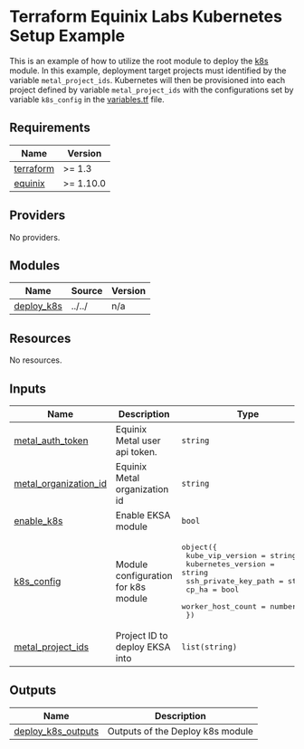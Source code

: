 # Terraform Equinix Labs Kubernetes Setup Example

This is an example of how to utilize the root module to deploy the [k8s](https://github.com/equinix-labs/terraform-equinix-labs/tree/main/modules/k8s) module. In this example, deployment target projects must identified by the variable `metal_project_ids`. Kubernetes will then be provisioned into each project defined by variable `metal_project_ids` with the configurations set by variable `k8s_config` in the [variables.tf](./variables.tf) file.

<!-- BEGIN_TF_DOCS -->
## Requirements

| Name | Version |
|------|---------|
| <a name="requirement_terraform"></a> [terraform](#requirement\_terraform) | >= 1.3 |
| <a name="requirement_equinix"></a> [equinix](#requirement\_equinix) | >= 1.10.0 |

## Providers

No providers.

## Modules

| Name | Source | Version |
|------|--------|---------|
| <a name="module_deploy_k8s"></a> [deploy\_k8s](#module\_deploy\_k8s) | ../../ | n/a |

## Resources

No resources.

## Inputs

| Name | Description | Type | Default | Required |
|------|-------------|------|---------|:--------:|
| <a name="input_metal_auth_token"></a> [metal\_auth\_token](#input\_metal\_auth\_token) | Equinix Metal user api token. | `string` | n/a | yes |
| <a name="input_metal_organization_id"></a> [metal\_organization\_id](#input\_metal\_organization\_id) | Equinix Metal organization id | `string` | n/a | yes |
| <a name="input_enable_k8s"></a> [enable\_k8s](#input\_enable\_k8s) | Enable EKSA module | `bool` | `true` | no |
| <a name="input_k8s_config"></a> [k8s\_config](#input\_k8s\_config) | Module configuration for k8s module | <pre>object({<br>    kube_vip_version     = string<br>    kubernetes_version   = string<br>    ssh_private_key_path = string<br>    cp_ha                = bool<br>    worker_host_count    = number<br>  })</pre> | <pre>{<br>  "cp_ha": true,<br>  "kube_vip_version": "v0.6.2",<br>  "kubernetes_version": "v1.27.5",<br>  "ssh_private_key_path": "",<br>  "worker_host_count": 1<br>}</pre> | no |
| <a name="input_metal_project_ids"></a> [metal\_project\_ids](#input\_metal\_project\_ids) | Project ID to deploy EKSA into | `list(string)` | `[]` | no |

## Outputs

| Name | Description |
|------|-------------|
| <a name="output_deploy_k8s_outputs"></a> [deploy\_k8s\_outputs](#output\_deploy\_k8s\_outputs) | Outputs of the Deploy k8s module |
<!-- END_TF_DOCS -->
